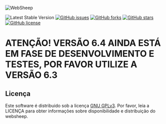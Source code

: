 
![WebSheep](https://raw.githubusercontent.com/websheep/cms/v.6.4/admin/app/templates/img/websheep/logoEmail.png)

![Latest Stable Version](https://img.shields.io/badge/version-0.6.4-blue.svg) [![GitHub issues](https://img.shields.io/github/issues/websheep/CMS.svg)](https://github.com/websheep/CMS/issues) [![GitHub forks](https://img.shields.io/github/forks/websheep/CMS.svg)](https://github.com/websheep/CMS/network) [![GitHub stars](https://img.shields.io/github/stars/websheep/CMS.svg)](https://github.com/websheep/CMS/stargazers) [![GitHub license](https://img.shields.io/badge/license-AGPL-blue.svg)](https://raw.githubusercontent.com/websheep/CMS/master/LICENSE.md)

# ATENÇÃO! VERSÃO 6.4 AINDA ESTÁ EM FASE DE DESENVOLVIMENTO E TESTES, POR FAVOR UTILIZE A VERSÃO 6.3



## Licença

Este software é distribuido sob a licença [GNU GPLv3](https://choosealicense.com/licenses/gpl-3.0). Por favor, leia a LICENÇA para obter informações sobre disponibilidade e distribuição do websheep.